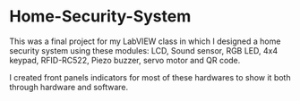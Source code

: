 # Home-Security-System
This was a final project for my LabVIEW class in which I designed a home security system using these modules: LCD, Sound sensor, RGB LED, 4x4 keypad, RFID-RC522, Piezo buzzer, servo motor and QR code.

I created front panels indicators for most of these hardwares to show it both through hardware and software.

